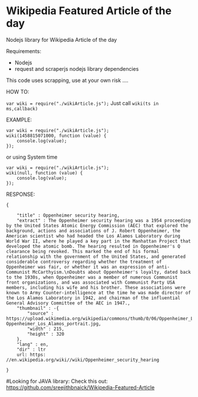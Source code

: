 # Wikipedia Featured Article of the day
Nodejs library for Wikipedia Article of the day

Requirements:

* Nodejs
* request and scraperjs nodejs library dependencies

This code uses scrapping, use at your own risk ....

HOW TO:

`var wiki = require("./wikiArticle.js");`
Just call `wiki(ts in ms,callback)`


EXAMPLE:

    var wiki = require("./wikiArticle.js");
    wiki(1458815071000, function (value) {
        console.log(value);
    });
    
  or using System time
  
    var wiki = require("./wikiArticle.js");
    wiki(null, function (value) {
        console.log(value);
    });
    
    


RESPONSE:

    {
    
        "title" : Oppenheimer security hearing,
        "extract" : The Oppenheimer security hearing was a 1954 proceeding by the United States Atomic Energy Commission (AEC) that explored the background, actions and associations of J. Robert Oppenheimer, the American scientist who had headed the Los Alamos Laboratory during World War II, where he played a key part in the Manhattan Project that developed the atomic bomb. The hearing resulted in Oppenheimer's Q clearance being revoked. This marked the end of his formal relationship with the government of the United States, and generated considerable controversy regarding whether the treatment of Oppenheimer was fair, or whether it was an expression of anti-Communist McCarthyism.\nDoubts about Oppenheimer's loyalty, dated back to the 1930s, when Oppenheimer was a member of numerous Communist front organizations, and was associated with Communist Party USA members, including his wife and his brother. These associations were known to Army Counter-intelligence at the time he was made director of the Los Alamos Laboratory in 1942, and chairman of the influential General Advisory Committee of the AEC in 1947.,
        "thumbnail" : -{
            "source" : https://upload.wikimedia.org/wikipedia/commons/thumb/0/06/Oppenheimer_Los_Alamos_portrait.jpg/215px-Oppenheimer_Los_Alamos_portrait.jpg,
            "width" : 215,
            "height" : 320
        },
        "lang" : en,
        "dir" : ltr
        url: https: //en.wikipedia.org/wiki//wiki/Oppenheimer_security_hearing
    
    }


#Looking for JAVA library:
Check this out: https://github.com/sreejithbnaick/Wikipedia-Featured-Article
